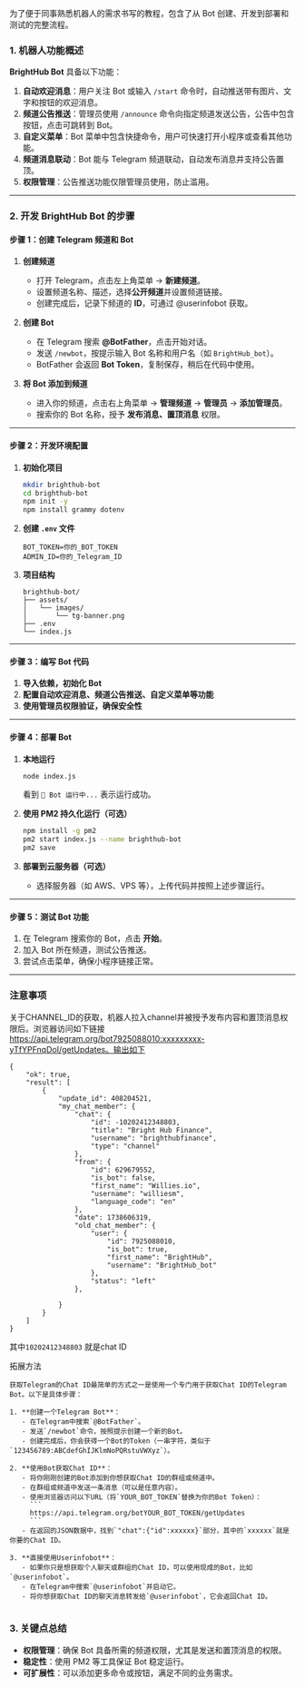 为了便于同事熟悉机器人的需求书写的教程，包含了从 Bot 创建、开发到部署和测试的完整流程。
### **1. 机器人功能概述**  
**BrightHub Bot** 具备以下功能：  
1. **自动欢迎消息**：用户关注 Bot 或输入 `/start` 命令时，自动推送带有图片、文字和按钮的欢迎消息。  
2. **频道公告推送**：管理员使用 `/announce` 命令向指定频道发送公告，公告中包含按钮，点击可跳转到 Bot。  
3. **自定义菜单**：Bot 菜单中包含快捷命令，用户可快速打开小程序或查看其他功能。  
4. **频道消息联动**：Bot 能与 Telegram 频道联动，自动发布消息并支持公告置顶。  
5. **权限管理**：公告推送功能仅限管理员使用，防止滥用。  

---

### **2. 开发 BrightHub Bot 的步骤**  

#### **步骤 1：创建 Telegram 频道和 Bot**  
1. **创建频道**  
   - 打开 Telegram，点击左上角菜单 → **新建频道**。  
   - 设置频道名称、描述，选择**公开频道**并设置频道链接。  
   - 创建完成后，记录下频道的 **ID**，可通过 @userinfobot 获取。  

2. **创建 Bot**  
   - 在 Telegram 搜索 **@BotFather**，点击开始对话。  
   - 发送 `/newbot`，按提示输入 Bot 名称和用户名（如 `BrightHub_bot`）。  
   - BotFather 会返回 **Bot Token**，复制保存，稍后在代码中使用。  

3. **将 Bot 添加到频道**  
   - 进入你的频道，点击右上角菜单 → **管理频道** → **管理员** → **添加管理员**。  
   - 搜索你的 Bot 名称，授予 **发布消息、置顶消息** 权限。  

---

#### **步骤 2：开发环境配置**  
1. **初始化项目**  
   ```bash
   mkdir brighthub-bot
   cd brighthub-bot
   npm init -y
   npm install grammy dotenv
   ```

2. **创建 `.env` 文件**  
   ```env
   BOT_TOKEN=你的_BOT_TOKEN
   ADMIN_ID=你的_Telegram_ID
   ```

3. **项目结构**  
   ```
   brighthub-bot/
   ├── assets/
   │   └── images/
   │       └── tg-banner.png
   ├── .env
   └── index.js
   ```

---

#### **步骤 3：编写 Bot 代码**  
1. **导入依赖，初始化 Bot**  
2. **配置自动欢迎消息、频道公告推送、自定义菜单等功能**  
3. **使用管理员权限验证，确保安全性**  

---

#### **步骤 4：部署 Bot**  
1. **本地运行**  
   ```bash
   node index.js
   ```  
   看到 `🤖 Bot 运行中...` 表示运行成功。  

2. **使用 PM2 持久化运行（可选）**  
   ```bash
   npm install -g pm2
   pm2 start index.js --name brighthub-bot
   pm2 save
   ```

3. **部署到云服务器（可选）**  
   - 选择服务器（如 AWS、VPS 等），上传代码并按照上述步骤运行。  

---

#### **步骤 5：测试 Bot 功能**  
1. 在 Telegram 搜索你的 Bot，点击 **开始**。  
2. 加入 Bot 所在频道，测试公告推送。  
3. 尝试点击菜单，确保小程序链接正常。  

---


### 注意事项
关于CHANNEL_ID的获取，机器人拉入channel并被授予发布内容和置顶消息权限后。浏览器访问如下链接
https://api.telegram.org/bot7925088010:xxxxxxxxx-yTfYPFnqDoI/getUpdates。输出如下

```
{
    "ok": true,
    "result": [
        {
            "update_id": 408204521,
            "my_chat_member": {
                "chat": {
                    "id": -10202412348803,
                    "title": "Bright Hub Finance",
                    "username": "brighthubfinance",
                    "type": "channel"
                },
                "from": {
                    "id": 629679552,
                    "is_bot": false,
                    "first_name": "Willies.io",
                    "username": "williesm",
                    "language_code": "en"
                },
                "date": 1738606319,
                "old_chat_member": {
                    "user": {
                        "id": 7925088010,
                        "is_bot": true,
                        "first_name": "BrightHub",
                        "username": "BrightHub_bot"
                    },
                    "status": "left"
                },
                 
            }
        }
    ]
}
```
其中`10202412348803` 就是chat ID 

拓展方法
```
获取Telegram的Chat ID最简单的方式之一是使用一个专门用于获取Chat ID的Telegram Bot。以下是具体步骤：

1. **创建一个Telegram Bot**：
   - 在Telegram中搜索`@BotFather`。
   - 发送`/newbot`命令，按照提示创建一个新的Bot。
   - 创建完成后，你会获得一个Bot的Token（一串字符，类似于`123456789:ABCdefGhIJKlmNoPQRstuVWXyz`）。

2. **使用Bot获取Chat ID**：
   - 将你刚刚创建的Bot添加到你想获取Chat ID的群组或频道中。
   - 在群组或频道中发送一条消息（可以是任意内容）。
   - 使用浏览器访问以下URL（将`YOUR_BOT_TOKEN`替换为你的Bot Token）：
     ```
     https://api.telegram.org/botYOUR_BOT_TOKEN/getUpdates
     ```
   - 在返回的JSON数据中，找到`"chat":{"id":xxxxxx}`部分，其中的`xxxxxx`就是你要的Chat ID。

3. **直接使用Userinfobot**：
   - 如果你只是想获取个人聊天或群组的Chat ID，可以使用现成的Bot，比如`@userinfobot`。
   - 在Telegram中搜索`@userinfobot`并启动它。
   - 将你想获取Chat ID的聊天消息转发给`@userinfobot`，它会返回Chat ID。
 
```
### **3. 关键点总结**  
- **权限管理**：确保 Bot 具备所需的频道权限，尤其是发送和置顶消息的权限。  
- **稳定性**：使用 PM2 等工具保证 Bot 稳定运行。  
- **可扩展性**：可以添加更多命令或按钮，满足不同的业务需求。  
